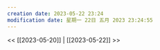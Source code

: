 ```yaml
---
creation date: 2023-05-22 23:24
modification date: 星期一 22日 五月 2023 23:24:55
---
```

<< [[2023-05-20]] | [[2023-05-22]] >>


